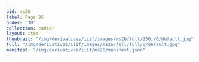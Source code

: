 ```yaml
---
pid: ms26
label: Page 26
order: '30'
collection: cahier
layout: item
thumbnail: "/img/derivatives/iiif/images/ms26/full/250,/0/default.jpg"
full: "/img/derivatives/iiif/images/ms26/full/full/0/default.jpg"
manifest: "/img/derivatives/iiif/ms26/manifest.json"
---
```


